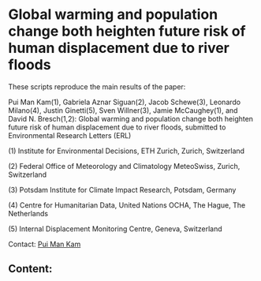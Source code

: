 # Global warming and population change both heighten future risk of human displacement due to river floods

These scripts reproduce the main results of the paper:

Pui Man Kam(1), Gabriela Aznar Siguan(2), Jacob Schewe(3), Leonardo Milano(4), Justin Ginetti(5), Sven Willner(3), Jamie McCaughey(1), and David N. Bresch(1,2):
Global warming and population change both heighten future risk of human displacement due to river floods, submitted to Environmental Research Letters (ERL)

(1) Institute for Environmental Decisions, ETH Zurich, Zurich, Switzerland

(2) Federal Office of Meteorology and Climatology MeteoSwiss, Zurich, Switzerland

(3) Potsdam Institute for Climate Impact Research, Potsdam, Germany

(4) Centre for Humanitarian Data, United Nations OCHA, The Hague, The Netherlands

(5) Internal Displacement Monitoring Centre, Geneva, Switzerland

Contact: [Pui Man Kam](mannie.kam@usys.ethz.ch)

## Content:
